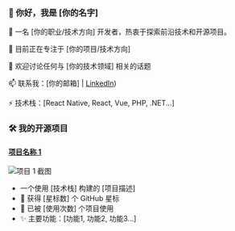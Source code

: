 ### 👋 你好，我是 [你的名字]

🚀 一名 [你的职业/技术方向] 开发者，热衷于探索前沿技术和开源项目。

🔭 目前正在专注于 [你的项目/技术方向]

💬 欢迎讨论任何与 [你的技术领域] 相关的话题

📫 联系我：[你的邮箱] | [LinkedIn](412759899@qq.com))

⚡ 技术栈：[React Native, React, Vue, PHP, .NET...]

### 🛠️ 我的开源项目

#### [项目名称 1](https://github.com/你的用户名/项目1)
![项目 1 截图](https://picsum.photos/800/400?random=1)
- 一个使用 [技术栈] 构建的 [项目描述]
- 🌟 获得 [星标数] 个 GitHub 星标
- 🚀 已被 [使用次数] 个项目使用
- ✨ 主要功能：[功能1, 功能2, 功能3...]
